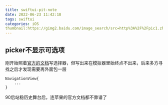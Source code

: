 ```yaml
---
title: swiftui-pit-note
date: 2022-06-23 11:42:18
tags: swiftui
categories: iOS
thumbnail:https://gimg2.baidu.com/image_search/src=http%3A%2F%2Fpic1.zhimg.com%2Fv2-03be98cebbc736d6e6f466f70bae9654_1440w.jpg%3Fsource%3D172ae18b&refer=http%3A%2F%2Fpic1.zhimg.com&app=2002&size=f9999,10000&q=a80&n=0&g=0n&fmt=auto?sec=1658547811&t=9d566698c4d44047cda99dc9b875ef25
---
```

## picker不显示可选项
刚开始照着[官方的文档](https://developer.apple.com/documentation/swiftui/picker)写选择器，但写出来在模拟器里始终点不出来，后来多方寻找之后才发现需要再外面包一层
```
NavigationView{
    ...
}
```
90后站稳历史舞台后，连苹果的官方文档都不靠谱了
